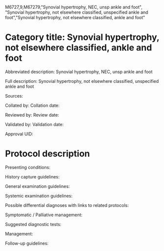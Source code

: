 M6727,9,M67279,"Synovial hypertrophy, NEC, unsp ankle and foot", "Synovial hypertrophy, not elsewhere classified, unspecified ankle and foot","Synovial hypertrophy, not elsewhere classified, ankle and foot"
# Category title: Synovial hypertrophy, not elsewhere classified, ankle and foot

Abbreviated description: Synovial hypertrophy, NEC, unsp ankle and foot

Full description: Synovial hypertrophy, not elsewhere classified, unspecified ankle and foot

Sources:

Collated by:
Collation date:

Reviewed by:
Review date:

Validated by:
Validation date:

Approval UID:

# Protocol description

Presenting conditions:

History capture guidelines:

General examination guidelines:

Systemic examination guidelines:

Possible differential diagnoses with links to related protocols:

Symptomatic / Palliative management:

Suggested diagnostic tests:

Management:

Follow-up guidelines:
